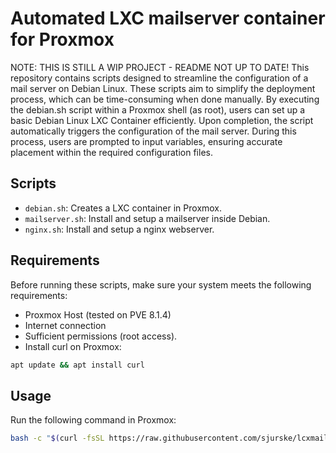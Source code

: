 # Automated LXC mailserver container for Proxmox
NOTE: THIS IS STILL A WIP PROJECT - README NOT UP TO DATE!
This repository contains scripts designed to streamline the configuration of a mail server on Debian Linux. These scripts aim to simplify the deployment process, which can be time-consuming when done manually. By executing the debian.sh script within a Proxmox shell (as root), users can set up a basic Debian Linux LXC Container efficiently. Upon completion, the script automatically triggers the configuration of the mail server. During this process, users are prompted to input variables, ensuring accurate placement within the required configuration files.
## Scripts
- `debian.sh`: Creates a LXC container in Proxmox.
- `mailserver.sh`: Install and setup a mailserver inside Debian.
- `nginx.sh`: Install and setup a nginx webserver.

## Requirements
Before running these scripts, make sure your system meets the following requirements:
- Proxmox Host (tested on PVE 8.1.4)
- Internet connection
- Sufficient permissions (root access).
- Install curl on Proxmox:
```sh 
apt update && apt install curl
```

## Usage
Run the following command in Proxmox:
```sh 
bash -c "$(curl -fsSL https://raw.githubusercontent.com/sjurske/lcxmailserverdeb/main/debian.sh
```
